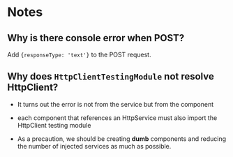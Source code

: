 # Notes

## Why is there console error when POST?
Add `{responseType: 'text'}` to the POST request.

## Why does `HttpClientTestingModule` not resolve HttpClient?
* It turns out the error is not from the service but from the component
* each component that references an HttpService must also import the HttpClient testing module

* As a precaution, we should be creating **dumb** components and reducing the number of
injected services as much as possible.